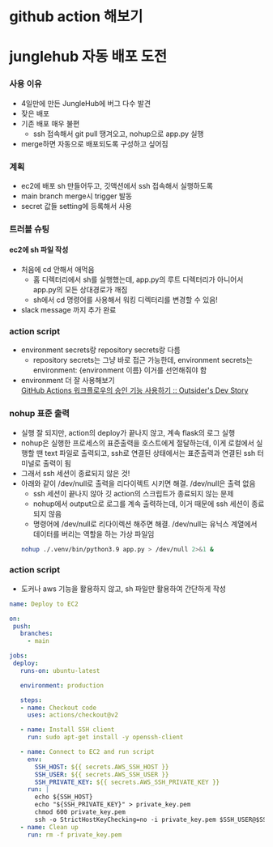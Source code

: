 # github action 해보기

# junglehub 자동 배포 도전

### 사용 이유
- 4일만에 만든 JungleHub에 버그 다수 발견
- 잦은 배포
- 기존 배포 매우 불편
  - ssh 접속해서 git pull 땡겨오고, nohup으로 app.py 실행
- merge하면 자동으로 배포되도록 구성하고 싶어짐

### 계획
- ec2에 배포 sh 만들어두고, 깃액션에서 ssh 접속해서 실행하도록 
- main branch merge시 trigger 발동
- secret 값들 setting에 등록해서 사용

### 트러블 슈팅 

#### ec2에 sh 파일 작성
- 처음에 cd 안해서 애먹음
  - 홈 디렉터리에서 sh를 실행했는데, app.py의 루트 디렉터리가 아니어서 app.py의 모든 상대경로가 깨짐
  - sh에서 cd 명령어를 사용해서 워킹 디렉터리를 변경할 수 있음!
- slack message 까지 추가 완료
### action script
- environment secrets랑 repository secrets랑 다름
    - repository secrets는 그냥 바로 접근 가능한데, environment secrets는 environment: {environment 이름} 이거를 선언해줘야 함
- environment 더 잘 사용해보기   
    [GitHub Actions 워크플로우의 승인 기능 사용하기 :: Outsider's Dev Story](https://blog.outsider.ne.kr/1556)
  
### nohup 표준 출력 
- 실행 잘 되지만, action의 deploy가 끝나지 않고, 계속 flask의 로그 실행
- nohup은 실행한 프로세스의 표준출력을 호스트에게 절달하는데, 이게 로컬에서 실행할 땐 text 파일로 출력되고, ssh로 연결된 상태에서는 표준출력과 연결된 ssh 터미널로 출력이 됨
- 그래서 ssh 세션이 종료되지 않은 것!
- 아래와 같이 /dev/null로 출력을 리다이렉트 시키면 해결. /dev/null은 출력 없음
  - ssh 세션이 끝나지 않아 깃 action의 스크립트가 종료되지 않는 문제
  - nohup에서 output으로 로그를 계속 출력하는데, 이거 때문에 ssh 세션이 종료되지 않음
  - 명령어에 /dev/null로 리다이렉션 해주면 해결. /dev/null는 유닉스 계열에서 데이터를 버리는 역할을 하는 가상 파일임
  ```bash
  nohup ./.venv/bin/python3.9 app.py > /dev/null 2>&1 &
  ```

 ### action script
 - 도커나 aws 기능을 활용하지 않고, sh 파일만 활용하여 간단하게 작성
 ```yaml
name: Deploy to EC2

on:
  push:
    branches:
      - main

jobs:
  deploy:
    runs-on: ubuntu-latest

    environment: production

    steps:
    - name: Checkout code
      uses: actions/checkout@v2

    - name: Install SSH client
      run: sudo apt-get install -y openssh-client

    - name: Connect to EC2 and run script
      env:
        SSH_HOST: ${{ secrets.AWS_SSH_HOST }}
        SSH_USER: ${{ secrets.AWS_SSH_USER }}
        SSH_PRIVATE_KEY: ${{ secrets.AWS_SSH_PRIVATE_KEY }}
      run: |
        echo ${SSH_HOST}
        echo "${SSH_PRIVATE_KEY}" > private_key.pem
        chmod 600 private_key.pem
        ssh -o StrictHostKeyChecking=no -i private_key.pem $SSH_USER@$SSH_HOST 'bash ~/run_junglehub.sh'
    - name: Clean up
      run: rm -f private_key.pem
 ``` 
      